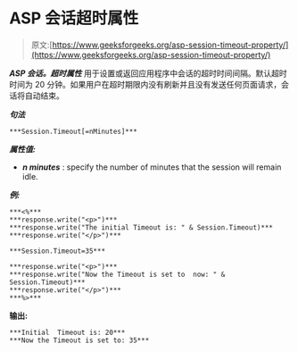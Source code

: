 # ASP 会话超时属性

> 原文:[https://www.geeksforgeeks.org/asp-session-timeout-property/](https://www.geeksforgeeks.org/asp-session-timeout-property/)

***ASP 会话。超时属性*** 用于设置或返回应用程序中会话的超时时间间隔。默认超时时间为 20 分钟。如果用户在超时期限内没有刷新并且没有发送任何页面请求，会话将自动结束。

***句法***

```
***Session.Timeout[=nMinutes]*** 
```

***属性值:***

*   ***n minutes*** : specify the number of minutes that the session will remain idle.

***例:***

```
***<%***
***response.write("<p>")***
***response.write("The initial Timeout is: " & Session.Timeout)***
***response.write("</p>")***

***Session.Timeout=35***

***response.write("<p>")***
***response.write("Now the Timeout is set to  now: " & Session.Timeout)***
***response.write("</p>")***
***%>***

```

**输出:**

```
***Initial  Timeout is: 20***
***Now the Timeout is set to: 35***
```